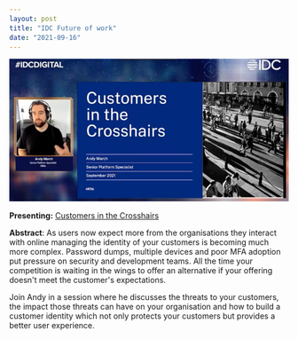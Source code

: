 ```yaml
---
layout: post
title: "IDC Future of work"
date: "2021-09-16"
---
```


![](/assets/img/idc2021.jpg)

**Presenting:** [Customers in the Crosshairs](https://www.youtube.com/watch?v=UkzOp7D69LQ&list=PLIid085fSVduHYQWZhm5vqcIK9m_BYYZ3)

**Abstract**: As users now expect more from the organisations they interact with online managing the identity of your customers is becoming much more complex. Password dumps, multiple devices and poor MFA adoption put pressure on security and development teams. All the time your competition is waiting in the wings to offer an alternative if your offering doesn't meet the customer's expectations.

Join Andy in a session where he discusses the threats to your customers, the impact those threats can have on your organisation and how to build a customer identity which not only protects your customers but provides a better user experience. 
